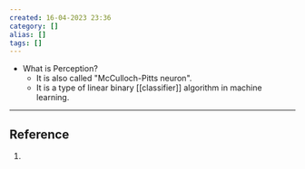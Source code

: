 ```yaml
---
created: 16-04-2023 23:36
category: []
alias: []
tags: []
---
```


- What is Perception?
	- It is also called "McCulloch-Pitts neuron".
	- It is a type of linear binary [[classifier]] algorithm in machine learning. 


---
## Reference

1. 